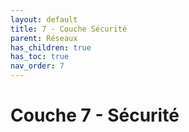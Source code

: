 ```yaml
---
layout: default
title: 7 - Couche Sécurité
parent: Réseaux
has_children: true
has_toc: true
nav_order: 7
---
```


# Couche 7 - Sécurité
